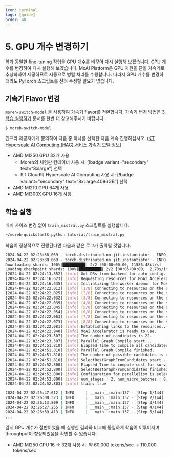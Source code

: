 ```yaml
---
icon: terminal
tags: [guide]
order: 40
---
```


# 5. GPU 개수 변경하기

앞과 동일한 fine-tuning 작업을 GPU 개수를 바꾸어 다시 실행해 보겠습니다. GPU 개수를 변경하여 다시 실행해 보겠습니다. MoAI Platform은 GPU 자원을 단일 가속기로 추상화하여 제공하므로 자동으로 병렬 처리를 수행합니다. 따라서 GPU 개수를 변경하더라도 PyTorch 스크립트를 전혀 수정할 필요가 없습니다.

## 가속기 Flavor 변경

`moreh-switch-model` 을 사용하여 가속기 flavor를 전환합니다. 가속기 변경 방법은 [3. 학습 실행하기](3_학습_실행하기.md) 문서를 한번 더 참고해주시기 바랍니다.

```
$ moreh-switch-model
```

인프라 제공자에게 문의하여 다음 중 하나를 선택한 다음 계속 진행하십시오. ([KT Hyperscale AI Computing (HAC) 서비스 가속기 모델 정보](/Supported_Documents/KT_HAC_Models_Info.md))

- AMD MI250 GPU 32개 사용
    - Moreh의 체험판 컨테이너 사용 시: [!badge variant="secondary" text=“8xlarge”]  선택
    - KT Cloud의 Hyperscale AI Computing 사용 시: [!badge variant="secondary" text=“8xLarge.4096GB”] 선택
- AMD MI210 GPU 64개 사용
- AMD MI300X GPU 16개 사용



## 학습 실행

배치 사이즈 변경 없이  `train_mistral.py` 스크립트를 실행합니다.

```bash
~/moreh-quickstart$ python tutorial/train_mistral.py
```

학습이 정상적으로 진행된다면 다음과 같은 로그가 출력될 것입니다.

```bash
2024-04-22 02:23:38,069 - torch.distributed.nn.jit.instantiator - INFO - Created a temporary directory at /tmp/tmpomm9oi6e
2024-04-22 02:23:38,069 - torch.distributed.nn.jit.instantiator - INFO - Writing /tmp/tmpomm9oi6e/_remote_module_non_scriptable.py
Downloading shards: 100%|██████████| 2/2 [00:00<00:00, 11586.48it/s]
Loading checkpoint shards: 100%|██████████| 2/2 [00:05<00:00,  2.73s/it]
[2024-04-22 02:24:13.852] [info] Got DBs from backend for auto config.
[2024-04-22 02:24:16.623] [info] Requesting resources for MoAI Accelerator from the server...
[2024-04-22 02:24:16.635] [info] Initializing the worker daemon for MoAI Accelerator
[2024-04-22 02:24:22.012] [info] [1/8] Connecting to resources on the server (192.168.110.10:24174)...
[2024-04-22 02:24:22.025] [info] [2/8] Connecting to resources on the server (192.168.110.33:24174)...
[2024-04-22 02:24:22.032] [info] [3/8] Connecting to resources on the server (192.168.110.34:24174)...
[2024-04-22 02:24:22.039] [info] [4/8] Connecting to resources on the server (192.168.110.52:24174)...
[2024-04-22 02:24:22.045] [info] [5/8] Connecting to resources on the server (192.168.110.53:24174)...
[2024-04-22 02:24:22.054] [info] [6/8] Connecting to resources on the server (192.168.110.79:24174)...
[2024-04-22 02:24:22.063] [info] [7/8] Connecting to resources on the server (192.168.110.80:24174)...
[2024-04-22 02:24:22.073] [info] [8/8] Connecting to resources on the server (192.168.110.98:24174)...
[2024-04-22 02:24:22.081] [info] Establishing links to the resources...
[2024-04-22 02:24:22.940] [info] MoAI Accelerator is ready to use.
[2024-04-22 02:24:23.307] [info] The number of candidates is 22.
[2024-04-22 02:24:23.307] [info] Parallel Graph Compile start...
[2024-04-22 02:24:51.810] [info] Elapsed Time to compile all candidates = 28502 [ms]
[2024-04-22 02:24:51.810] [info] Parallel Graph Compile finished.
[2024-04-22 02:24:51.810] [info] The number of possible candidates is 4.
[2024-04-22 02:24:51.810] [info] SelectBestGraphFromCandidates start...
[2024-04-22 02:24:52.800] [info] Elapsed Time to compute cost for survived candidates = 990 [ms]
[2024-04-22 02:24:52.800] [info] SelectBestGraphFromCandidates finished.
[2024-04-22 02:24:52.800] [info] Configuration for parallelism is selected.
[2024-04-22 02:24:52.800] [info] num_stages : 2, num_micro_batches : 8, batch_per_device : 1, No TP, recomputation : false, distribute_param : true
[2024-04-22 02:24:52.803] [info] train: true

2024-04-22 02:25:47.612 | INFO     | __main__:main:137 - [Step 1/144] | Loss: 1.1953125 | Duration: 41.70 | Throughput: 12572.33 tokens/sec
2024-04-22 02:26:00.323 | INFO     | __main__:main:137 - [Step 2/144] | Loss: 0.85546875 | Duration: 4.68 | Throughput: 111965.54 tokens/sec
2024-04-22 02:26:13.809 | INFO     | __main__:main:137 - [Step 3/144] | Loss: 0.796875 | Duration: 5.81 | Throughput: 90209.43 tokens/sec
2024-04-22 02:26:27.255 | INFO     | __main__:main:137 - [Step 4/144] | Loss: 0.75390625 | Duration: 5.80 | Throughput: 90425.87 tokens/sec
2024-04-22 02:26:39.413 | INFO     | __main__:main:137 - [Step 5/144] | Loss: 0.64453125 | Duration: 4.38 | Throughput: 119712.50 tokens/sec
...

```

앞서 GPU 개수가 절반이었을 때 실행한 결과와 비교해 동일하게 학습이 이루어지며 throughput이 향상되었음을 확인할 수 있습니다.

- AMD MI250 GPU 16 → 32개 사용 시: 약 60,000 tokens/sec → 110,000 tokens/sec